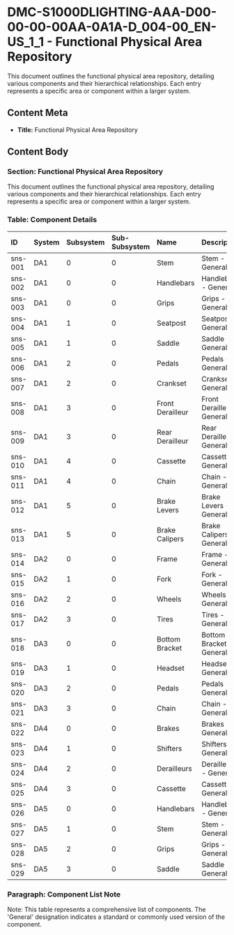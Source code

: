 # DMC-S1000DLIGHTING-AAA-D00-00-00-00AA-0A1A-D_004-00_EN-US_1_1 - Functional Physical Area Repository

This document outlines the functional physical area repository, detailing various components and their hierarchical relationships. Each entry represents a specific area or component within a larger system.

## Content Meta

*   **Title:** Functional Physical Area Repository

## Content Body

### Section: Functional Physical Area Repository

This document outlines the functional physical area repository, detailing various components and their hierarchical relationships. Each entry represents a specific area or component within a larger system.

### Table: Component Details

| ID      | System | Subsystem | Sub-Subsystem | Name        | Description     |
| :------ | :----- | :-------- | :------------ | :---------- | :-------------- |
| sns-001 | DA1    | 0         | 0             | Stem        | Stem - General  |
| sns-002 | DA1    | 0         | 0             | Handlebars  | Handlebars - General |
| sns-003 | DA1    | 0         | 0             | Grips       | Grips - General |
| sns-004 | DA1    | 1         | 0             | Seatpost    | Seatpost - General |
| sns-005 | DA1    | 1         | 0             | Saddle      | Saddle - General |
| sns-006 | DA1    | 2         | 0             | Pedals      | Pedals - General |
| sns-007 | DA1    | 2         | 0             | Crankset    | Crankset - General |
| sns-008 | DA1    | 3         | 0             | Front Derailleur | Front Derailleur - General |
| sns-009 | DA1    | 3         | 0             | Rear Derailleur | Rear Derailleur - General |
| sns-010 | DA1    | 4         | 0             | Cassette    | Cassette - General |
| sns-011 | DA1    | 4         | 0             | Chain       | Chain - General |
| sns-012 | DA1    | 5         | 0             | Brake Levers | Brake Levers - General |
| sns-013 | DA1    | 5         | 0             | Brake Calipers | Brake Calipers - General |
| sns-014 | DA2    | 0         | 0             | Frame       | Frame - General |
| sns-015 | DA2    | 1         | 0             | Fork        | Fork - General |
| sns-016 | DA2    | 2         | 0             | Wheels      | Wheels - General |
| sns-017 | DA2    | 3         | 0             | Tires       | Tires - General |
| sns-018 | DA3    | 0         | 0             | Bottom Bracket | Bottom Bracket - General |
| sns-019 | DA3    | 1         | 0             | Headset     | Headset - General |
| sns-020 | DA3    | 2         | 0             | Pedals      | Pedals - General |
| sns-021 | DA3    | 3         | 0             | Chain       | Chain - General |
| sns-022 | DA4    | 0         | 0             | Brakes      | Brakes - General |
| sns-023 | DA4    | 1         | 0             | Shifters    | Shifters - General |
| sns-024 | DA4    | 2         | 0             | Derailleurs | Derailleurs - General |
| sns-025 | DA4    | 3         | 0             | Cassette    | Cassette - General |
| sns-026 | DA5    | 0         | 0             | Handlebars  | Handlebars - General |
| sns-027 | DA5    | 1         | 0             | Stem        | Stem - General |
| sns-028 | DA5    | 2         | 0             | Grips       | Grips - General |
| sns-029 | DA5    | 3         | 0             | Saddle      | Saddle - General |

### Paragraph: Component List Note

Note: This table represents a comprehensive list of components. The 'General' designation indicates a standard or commonly used version of the component.